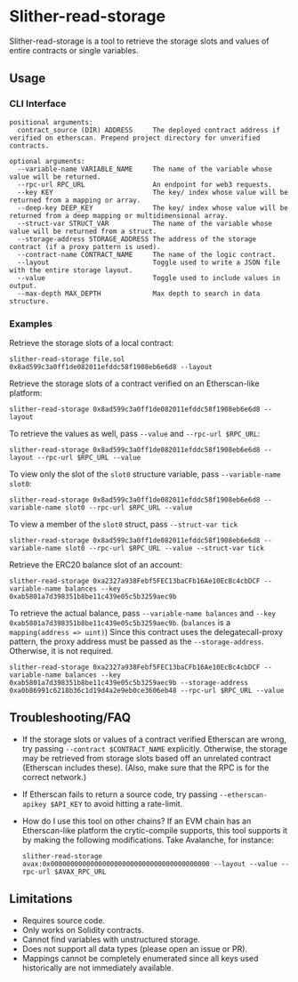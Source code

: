 # Slither-read-storage

Slither-read-storage is a tool to retrieve the storage slots and values of entire contracts or single variables.

## Usage

### CLI Interface

```shell
positional arguments:
  contract_source (DIR) ADDRESS     The deployed contract address if verified on etherscan. Prepend project directory for unverified contracts.

optional arguments:
  --variable-name VARIABLE_NAME     The name of the variable whose value will be returned.
  --rpc-url RPC_URL                 An endpoint for web3 requests.
  --key KEY                         The key/ index whose value will be returned from a mapping or array.
  --deep-key DEEP_KEY               The key/ index whose value will be returned from a deep mapping or multidimensional array.
  --struct-var STRUCT_VAR           The name of the variable whose value will be returned from a struct.
  --storage-address STORAGE_ADDRESS The address of the storage contract (if a proxy pattern is used).
  --contract-name CONTRACT_NAME     The name of the logic contract.
  --layout                          Toggle used to write a JSON file with the entire storage layout.
  --value                           Toggle used to include values in output.
  --max-depth MAX_DEPTH             Max depth to search in data structure.
```

### Examples

Retrieve the storage slots of a local contract:

```shell
slither-read-storage file.sol 0x8ad599c3a0ff1de082011efddc58f1908eb6e6d8 --layout 
```

Retrieve the storage slots of a contract verified on an Etherscan-like platform:

```shell
slither-read-storage 0x8ad599c3a0ff1de082011efddc58f1908eb6e6d8 --layout
```

To retrieve the values as well, pass `--value` and `--rpc-url $RPC_URL`:

```shell
slither-read-storage 0x8ad599c3a0ff1de082011efddc58f1908eb6e6d8 --layout --rpc-url $RPC_URL --value
```

To view only the slot of the `slot0` structure variable, pass `--variable-name slot0`:

```shell
slither-read-storage 0x8ad599c3a0ff1de082011efddc58f1908eb6e6d8 --variable-name slot0 --rpc-url $RPC_URL --value
```

To view a member of the `slot0` struct, pass `--struct-var tick`

```shell
slither-read-storage 0x8ad599c3a0ff1de082011efddc58f1908eb6e6d8 --variable-name slot0 --rpc-url $RPC_URL --value --struct-var tick
```

Retrieve the ERC20 balance slot of an account:

```shell
slither-read-storage 0xa2327a938Febf5FEC13baCFb16Ae10EcBc4cbDCF --variable-name balances --key 0xab5801a7d398351b8be11c439e05c5b3259aec9b
```

To retrieve the actual balance, pass `--variable-name balances` and `--key 0xab5801a7d398351b8be11c439e05c5b3259aec9b`. (`balances` is a `mapping(address => uint)`)
Since this contract uses the delegatecall-proxy pattern, the proxy address must be passed as the `--storage-address`. Otherwise, it is not required.

```shell
slither-read-storage 0xa2327a938Febf5FEC13baCFb16Ae10EcBc4cbDCF --variable-name balances --key 0xab5801a7d398351b8be11c439e05c5b3259aec9b --storage-address 0xa0b86991c6218b36c1d19d4a2e9eb0ce3606eb48 --rpc-url $RPC_URL --value
```

## Troubleshooting/FAQ

- If the storage slots or values of a contract verified Etherscan are wrong, try passing `--contract $CONTRACT_NAME` explicitly. Otherwise, the storage may be retrieved from storage slots based off an unrelated contract (Etherscan includes these). (Also, make sure that the RPC is for the correct network.)

- If Etherscan fails to return a source code, try passing `--etherscan-apikey $API_KEY` to avoid hitting a rate-limit.

- How do I use this tool on other chains?
  If an EVM chain has an Etherscan-like platform the crytic-compile supports, this tool supports it by making the following modifications.
  Take Avalanche, for instance:

  ```shell
  slither-read-storage avax:0x0000000000000000000000000000000000000000 --layout --value --rpc-url $AVAX_RPC_URL
  ```

## Limitations

- Requires source code.
- Only works on Solidity contracts.
- Cannot find variables with unstructured storage.
- Does not support all data types (please open an issue or PR).
- Mappings cannot be completely enumerated since all keys used historically are not immediately available.
